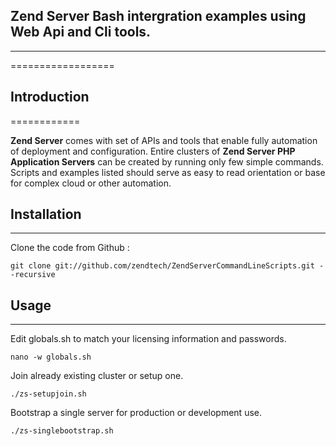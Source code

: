## Zend Server Bash intergration examples using Web Api and Cli tools.
***

==================
## Introduction
============

**Zend Server** comes with set of APIs and tools that enable fully automation of deployment and configuration. Entire clusters of **Zend Server PHP Application Servers** can be created by running only few simple commands. Scripts and examples listed should serve as easy to read orientation or base for complex cloud or other automation. 

## Installation
------------

Clone the code from Github :

	git clone git://github.com/zendtech/ZendServerCommandLineScripts.git --recursive

## Usage
-----

Edit globals.sh to match your licensing information and passwords.
	
	nano -w globals.sh

Join already existing cluster or setup one.

	./zs-setupjoin.sh

Bootstrap a single server for production or development use.

	./zs-singlebootstrap.sh
 
	

